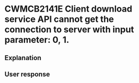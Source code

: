 # CWMCB2141E Client download service API cannot get the connection to server with input parameter: 0, 1.

## Explanation

## User response
